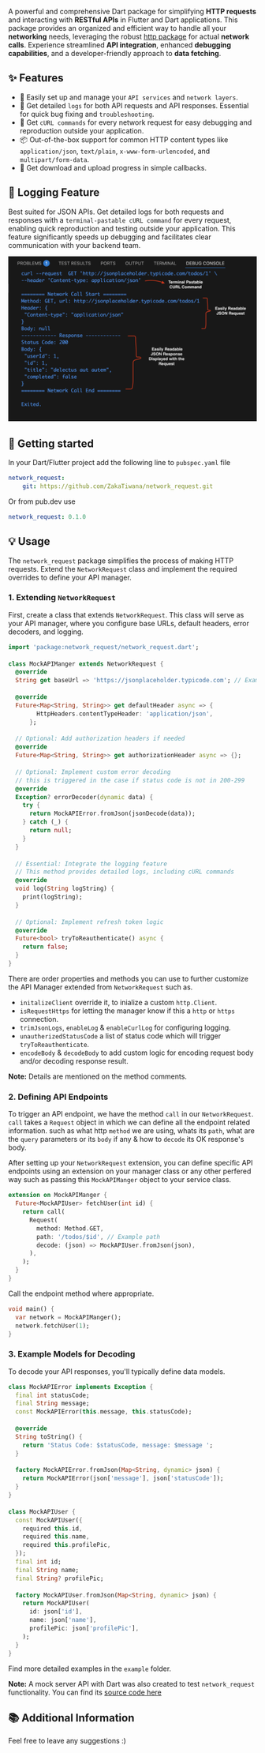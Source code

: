 <!-- 
This README describes the package. If you publish this package to pub.dev,
this README's contents appear on the landing page for your package.

For information about how to write a good package README, see the guide for
[writing package pages](https://dart.dev/guides/libraries/writing-package-pages). 

For general information about developing packages, see the Dart guide for
[creating packages](https://dart.dev/guides/libraries/create-library-packages)
and the Flutter guide for
[developing packages and plugins](https://flutter.dev/developing-packages). 
-->

A powerful and comprehensive Dart package for simplifying **HTTP requests** and interacting with **RESTful APIs** in Flutter and Dart applications. This package provides an organized and efficient way to handle all your **networking** needs, leveraging the robust [http package](https://pub.dev/packages/http) for actual **network calls**. Experience streamlined **API integration**, enhanced **debugging capabilities**, and a developer-friendly approach to **data fetching**.

## ✨ Features

- 🚀 Easily set up and manage your `API services` and `network layers`.
- 🐞 Get detailed `logs` for both API requests and API responses. Essential for quick bug fixing and `troubleshooting`.
- 🐚 Get `cURL commands` for every network request for easy debugging and reproduction outside your application.
- 📦 Out-of-the-box support for common HTTP content types like `application/json`, `text/plain`, `x-www-form-urlencoded`, and `multipart/form-data`.
- 📶 Get download and upload progress in simple callbacks.

## 📝 Logging Feature
Best suited for JSON APIs. Get detailed logs for both requests and responses with a `terminal-pastable cURL command` for every request, enabling quick reproduction and testing outside your application. This feature significantly speeds up debugging and facilitates clear communication with your backend team.

![Network Request Log Example](https://raw.githubusercontent.com/ZakaTiwana/network_request/main/assets/log%20print%20example.png)

## 🚀 Getting started

In your Dart/Flutter project add the following line to `pubspec.yaml` file
```yaml
network_request:
    git: https://github.com/ZakaTiwana/network_request.git
```
Or from pub.dev use
```yaml
network_request: 0.1.0
```

## 💡 Usage
 
The `network_request` package simplifies the process of making HTTP requests. Extend the `NetworkRequest` class and implement the required overrides to define your API manager.

### 1. Extending `NetworkRequest`

First, create a class that extends `NetworkRequest`. This class will serve as your API manager, where you configure base URLs, default headers, error decoders, and logging.

```dart
import 'package:network_request/network_request.dart';

class MockAPIManger extends NetworkRequest {
  @override
  String get baseUrl => 'https://jsonplaceholder.typicode.com'; // Example base URL

  @override
  Future<Map<String, String>> get defaultHeader async => {
        HttpHeaders.contentTypeHeader: 'application/json',
      };

  // Optional: Add authorization headers if needed
  @override
  Future<Map<String, String>> get authorizationHeader async => {};

  // Optional: Implement custom error decoding
  // this is triggered in the case if status code is not in 200-299
  @override
  Exception? errorDecoder(dynamic data) {
    try {
      return MockAPIError.fromJson(jsonDecode(data));
    } catch (_) {
      return null;
    }
  }

  // Essential: Integrate the logging feature
  // This method provides detailed logs, including cURL commands
  @override
  void log(String logString) {
    print(logString);
  }

  // Optional: Implement refresh token logic
  @override
  Future<bool> tryToReauthenticate() async {
    return false;
  }
}
```

There are order properties and methods you can use to further customize the API Manager extended from `NetworkRequest` such as.
- `initalizeClient` override it, to inialize a custom `http.Client`.
- `isRequestHttps` for letting the manager know if this a `http` or `https` connection.
- `trimJsonLogs`, `enableLog` & `enableCurlLog` for configuring logging.
- `unautherizedStatusCode` a list of status code which will trigger `tryToReauthenticate`.
- `encodeBody` & `decodeBody` to add custom logic for encoding request body and/or decoding response result.

**Note:** Details are mentioned on the method comments.

### 2. Defining API Endpoints
To trigger an API endpoint, we have the method `call` in our `NetworkRequest`.
`call` takes a `Request` object in which we can define all the endpoint related information. such as what http `method` we are using, whats its `path`, what are the `query` parameters or its `body` if any & how to `decode` its OK response's body.

After setting up your `NetworkRequest` extension, you can define specific API endpoints using an extension on your manager class or any other perfered way such as passing this `MockAPIManger` object to your service class.


```dart
extension on MockAPIManger {
  Future<MockAPIUser> fetchUser(int id) {
    return call(
      Request(
        method: Method.GET,
        path: '/todos/$id', // Example path
        decode: (json) => MockAPIUser.fromJson(json),
      ),
    );
  }
}
```

Call the endpoint method where appropriate.

```dart
void main() {
  var network = MockAPIManger();
  network.fetchUser(1);
}
```

### 3. Example Models for Decoding

To decode your API responses, you'll typically define data models.

```dart
class MockAPIError implements Exception {
  final int statusCode;
  final String message;
  const MockAPIError(this.message, this.statusCode);

  @override
  String toString() {
    return 'Status Code: $statusCode, message: $message ';
  }

  factory MockAPIError.fromJson(Map<String, dynamic> json) {
    return MockAPIError(json['message'], json['statusCode']);
  }
}

class MockAPIUser {
  const MockAPIUser({
    required this.id,
    required this.name,
    required this.profilePic,
  });
  final int id;
  final String name;
  final String? profilePic;

  factory MockAPIUser.fromJson(Map<String, dynamic> json) {
    return MockAPIUser(
      id: json['id'],
      name: json['name'],
      profilePic: json['profilePic'],
    );
  }
}
```

Find more detailed examples in the `example` folder.

**Note:** A mock server API with Dart was also created to test `network_request` functionality. You can find its [source code here](https://github.com/ZakaTiwana/network_request_mock_api)

## 📚 Additional Information

Feel free to leave any suggestions :) 
